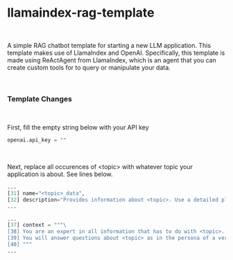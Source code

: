 # llamaindex-rag-template

<br />

A simple RAG chatbot template for starting a new LLM application. This template makes use of LlamaIndex and OpenAI. Specifically, this template is made using ReActAgent from LlamaIndex, which is an agent that you can create custom tools for to query or manipulate your data.

<br />

### Template Changes

<br />

First, fill the empty string below with your API key
```python
openai.api_key = ""
```

<br />

Next, replace all occurences of \<topic\> with whatever topic your application is about. See lines below.
```python
...
[31] name="<topic>_data",
[32] description="Provides information about <topic>. Use a detailed plain text question as input to the tool."
...

...
[37] context = """\
[38] You are an expert in all information that has to do with <topic>. \
[39] You will answer questions about <topic> as in the persona of a very knowledgeable expert. \
[40] """
...
```
